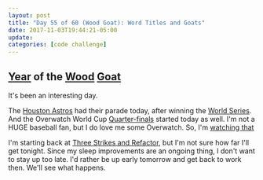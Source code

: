 ```yaml
---
layout: post
title: "Day 55 of 60 (Wood Goat): Word Titles and Goats"
date: 2017-11-03T19:44:21-05:00
update: 
categories: [code challenge]
---
```

## [Year](https://en.wikipedia.org/wiki/Chinese_zodiac#Years) of the [Wood](https://en.wikipedia.org/wiki/Wood_(Wu_Xing)) [Goat](https://en.wikipedia.org/wiki/Goat_(zodiac))
It's been an interesting day.

The [Houston Astros](https://en.wikipedia.org/wiki/Houston_Astros) had their parade today, after winning the [World Series](https://en.wikipedia.org/wiki/2017_World_Series). And the Overwatch World Cup [Quarter-finals](https://en.wikipedia.org/wiki/Overwatch_World_Cup_2017#Playoff_bracket) started today as well. I'm not a HUGE baseball fan, but I do love me some Overwatch. So, I'm [watching that](https://go.twitch.tv/playoverwatch)

I'm starting back at [Three Strikes and Refactor](http://www.obeythetestinggoat.com/book/chapter_post_and_database.html#_three_strikes_and_refactor), but I'm not sure how far I'll get tonight. Since my sleep improvements are an ongoing thing, I don't want to stay up too late. I'd rather be up early tomorrow and get back to work then. We'll see what happens.

